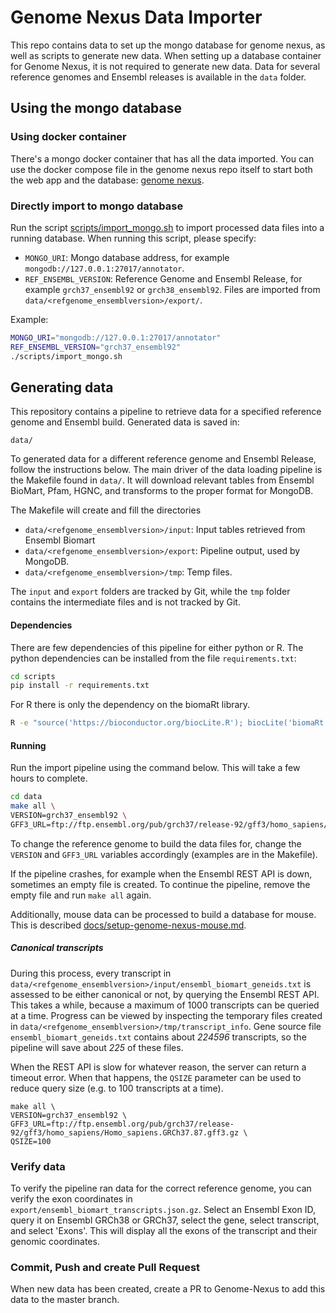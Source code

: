 # Genome Nexus Data Importer
This repo contains data to set up the mongo
database for genome nexus, as well as scripts to generate new data. When setting
up a database container for Genome Nexus, it is not required to generate new
data. Data for several reference genomes and Ensembl releases is available in
the `data` folder.

## Using the mongo database

### Using docker container
There's a mongo docker container that has all the data imported. You can use
the docker compose file in the genome nexus repo itself to start both the web
app and the database: [genome
nexus](https://github.com/genome-nexus/genome-nexus).

### Directly import to mongo database
Run the script [scripts/import_mongo.sh](scripts/import_mongo.sh) to import processed data files into a running 
database. When running this script, please specify:
- `MONGO_URI`: Mongo database address, for example `mongodb://127.0.0.1:27017/annotator`.
- `REF_ENSEMBL_VERSION`: Reference Genome and Ensembl Release, for example `grch37_ensembl92` or `grch38_ensembl92`. Files are imported from 
`data/<refgenome_ensemblversion>/export/`.

Example:
```bash
MONGO_URI="mongodb://127.0.0.1:27017/annotator"
REF_ENSEMBL_VERSION="grch37_ensembl92"
./scripts/import_mongo.sh
```

## Generating data
This repository contains a pipeline to retrieve data for a specified reference genome and Ensembl build. Generated data is saved in:
```
data/
```

To generated data for a different reference genome and Ensembl Release, follow the instructions below.
The main driver of the data loading pipeline is the Makefile found in `data/`. It will download relevant tables from Ensembl BioMart, Pfam, HGNC, and transforms to the proper format for MongoDB.

The Makefile will create and fill the directories
- `data/<refgenome_ensemblversion>/input`: Input tables retrieved from Ensembl Biomart
- `data/<refgenome_ensemblversion>/export`: Pipeline output, used by MongoDB.
- `data/<refgenome_ensemblversion>/tmp`: Temp files.

The `input` and `export` folders are tracked by Git, while the `tmp` folder contains the intermediate files and is not 
tracked by Git.

#### Dependencies
There are few dependencies of this pipeline for either python or R.
The python dependencies can be installed from the file `requirements.txt`:
```bash
cd scripts
pip install -r requirements.txt
```
For R there is only the dependency on the biomaRt library.
```bash
R -e "source('https://bioconductor.org/biocLite.R'); biocLite('biomaRt')"
```

#### Running
Run the import pipeline using the command below. This will take a few hours to complete.
```bash
cd data
make all \
VERSION=grch37_ensembl92 \
GFF3_URL=ftp://ftp.ensembl.org/pub/grch37/release-92/gff3/homo_sapiens/Homo_sapiens.GRCh37.87.gff3.gz
```

To change the reference genome to build the data files for, change the
`VERSION` and `GFF3_URL` variables accordingly (examples are in the Makefile).

If the pipeline crashes, for example when the Ensembl REST API is down, sometimes an empty file is created. To continue the pipeline, remove the empty file and run `make all` again.

Additionally, mouse data can be processed to build a database for mouse. This is described [docs/setup-genome-nexus-mouse.md](here).

##### Canonical transcripts
During this process, every transcript in `data/<refgenome_ensemblversion>/input/ensembl_biomart_geneids.txt` is assessed to be either canonical or not, by querying the Ensembl REST API. This takes a while, because a maximum of 1000 transcripts can be queried at a time. Progress can be viewed by inspecting the temporary files created in  `data/<refgenome_ensemblversion>/tmp/transcript_info`. Gene source file `ensembl_biomart_geneids.txt` contains about _224596_ transcripts, so the pipeline will save about _225_ of these files.

When the REST API is slow for whatever reason, the server can return a timeout error. When that happens, the `QSIZE` parameter can be used to reduce query size (e.g. to 100 transcripts at a time).
```
make all \
VERSION=grch37_ensembl92 \
GFF3_URL=ftp://ftp.ensembl.org/pub/grch37/release-92/gff3/homo_sapiens/Homo_sapiens.GRCh37.87.gff3.gz \
QSIZE=100
```

### Verify data
To verify the pipeline ran data for the correct reference genome, you can verify the exon coordinates in
`export/ensembl_biomart_transcripts.json.gz`. Select an Ensembl Exon ID, query it on Ensembl GRCh38 or GRCh37, select
the gene, select transcript, and select 'Exons'. This will display all the exons of the transcript and their genomic
coordinates.

### Commit, Push and create Pull Request
When new data has been created, create a PR to Genome-Nexus to add this data to the master branch.
